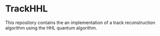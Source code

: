# TrackHHL

This repository contains the an implementation of a track reconstruction algorithm using the HHL quantum algorithm.
